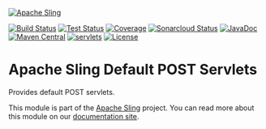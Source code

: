 [![Apache Sling](https://sling.apache.org/res/logos/sling.png)](https://sling.apache.org)

&#32;[![Build Status](https://ci-builds.apache.org/job/Sling/job/modules/job/sling-org-apache-sling-servlets-post/job/master/badge/icon)](https://ci-builds.apache.org/job/Sling/job/modules/job/sling-org-apache-sling-servlets-post/job/master/)&#32;[![Test Status](https://img.shields.io/jenkins/tests.svg?jobUrl=https://ci-builds.apache.org/job/Sling/job/modules/job/sling-org-apache-sling-servlets-post/job/master/)](https://ci-builds.apache.org/job/Sling/job/modules/job/sling-org-apache-sling-servlets-post/job/master/test/?width=800&height=600)&#32;[![Coverage](https://sonarcloud.io/api/project_badges/measure?project=apache_sling-org-apache-sling-servlets-post&metric=coverage)](https://sonarcloud.io/dashboard?id=apache_sling-org-apache-sling-servlets-post)&#32;[![Sonarcloud Status](https://sonarcloud.io/api/project_badges/measure?project=apache_sling-org-apache-sling-servlets-post&metric=alert_status)](https://sonarcloud.io/dashboard?id=apache_sling-org-apache-sling-servlets-post)&#32;[![JavaDoc](https://www.javadoc.io/badge/org.apache.sling/org.apache.sling.servlets.post.svg)](https://www.javadoc.io/doc/org.apache.sling/org.apache.sling.servlets.post)&#32;[![Maven Central](https://maven-badges.herokuapp.com/maven-central/org.apache.sling/org.apache.sling.servlets.post/badge.svg)](https://search.maven.org/#search%7Cga%7C1%7Cg%3A%22org.apache.sling%22%20a%3A%22org.apache.sling.servlets.post%22)&#32;[![servlets](https://sling.apache.org/badges/group-servlets.svg)](https://github.com/apache/sling-aggregator/blob/master/docs/groups/servlets.md) [![License](https://img.shields.io/badge/License-Apache%202.0-blue.svg)](https://www.apache.org/licenses/LICENSE-2.0)

# Apache Sling Default POST Servlets

Provides default POST servlets.

This module is part of the [Apache Sling](https://sling.apache.org) project. You can read more about this module on our [documentation site](https://sling.apache.org/documentation/bundles/manipulating-content-the-slingpostservlet-servlets-post.html).
